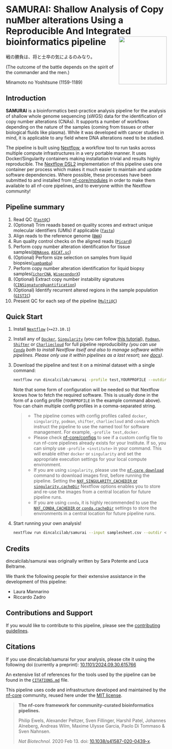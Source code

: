 # SAMURAI: Shallow Analysis of Copy nuMber alterations Using a Reproducible And Integrated bioinformatics pipeline <img src="https://github.com/DIncalciLab/samurai/assets/71792548/7e842710-6fa6-4f0e-997d-33f95693158a" width="150" height="150" align="right">

<quote>
戦の勝負は、将と士卒の気によるのみなり。

(The outcome of the battle depends on the spirit of the commander and the men.)

Minamoto no Yoshitsune (1159-1189)
</quote>

## Introduction

**SAMURAI** is a bioinformatics best-practice analysis pipeline for the analysis of shallow whole genome sequencing (sWGS) data for the identification of copy number alterations (CNAs). It supports a number of workflows depending on the nature of the samples (coming from tissues or other biological fluids like plasma). While it was developed with cancer studies in mind, it is applicable to any field where DNA alterations need to be studied.

The pipeline is built using [Nextflow](https://www.nextflow.io), a workflow tool to run tasks across multiple compute infrastructures in a very portable manner. It uses Docker/Singularity containers making installation trivial and results highly reproducible. The [Nextflow DSL2](https://www.nextflow.io/docs/latest/dsl2.html) implementation of this pipeline uses one container per process which makes it much easier to maintain and update software dependencies. Where possible, these processes have been submitted to and installed from [nf-core/modules](https://github.com/nf-core/modules) in order to make them available to all nf-core pipelines, and to everyone within the Nextflow community!

## Pipeline summary

1. Read QC ([`FastQC`](https://www.bioinformatics.babraham.ac.uk/projects/fastqc/))
2. (Optional) Trim reaads based on quality scores and extract unique molecular identifiers (UMIs) if applicable ([`fastp`]())
3. Align reads to the reference genome ([`BWA`]())
4. Run quality control checks on the aligned reads ([`Picard`]())
5. Perform copy number alteration identification for tissue samples([`QDNAseq`](), [`ASCAT.sc`]())
6. (Optional) Perform size selection on samples from liquid biopsies([`sambamba`]())
7. Perform copy number alteration identification for liquid biopsy samples([`ichorCNA`](), [`WisecondorX`]())
8. (Optional) Extract copy number instability signatures ([`CINSignatureQuantification`]())
9. (Optional) Identify recurrent altered regions in the sample population ([`GISTIC`]())
10. Present QC for each sep of the pipeline ([`MultiQC`](http://multiqc.info/))

## Quick Start

1. Install [`Nextflow`](https://www.nextflow.io/docs/latest/getstarted.html#installation) (`>=23.10.1`)

2. Install any of [`Docker`](https://docs.docker.com/engine/installation/), [`Singularity`](https://www.sylabs.io/guides/3.0/user-guide/) (you can follow [this tutorial](https://singularity-tutorial.github.io/01-installation/)), [`Podman`](https://podman.io/), [`Shifter`](https://nersc.gitlab.io/development/shifter/how-to-use/) or [`Charliecloud`](https://hpc.github.io/charliecloud/) for full pipeline reproducibility _(you can use [`Conda`](https://conda.io/miniconda.html) both to install Nextflow itself and also to manage software within pipelines. Please only use it within pipelines as a last resort; see [docs](https://nf-co.re/usage/configuration#basic-configuration-profiles))_.

3. Download the pipeline and test it on a minimal dataset with a single command:

   ```bash
   nextflow run dincalcilab/samurai -profile test,YOURPROFILE --outdir <OUTDIR>
   ```

   Note that some form of configuration will be needed so that Nextflow knows how to fetch the required software. This is usually done in the form of a config profile (`YOURPROFILE` in the example command above). You can chain multiple config profiles in a comma-separated string.

   > - The pipeline comes with config profiles called `docker`, `singularity`, `podman`, `shifter`, `charliecloud` and `conda` which instruct the pipeline to use the named tool for software management. For example, `-profile test,docker`.
   > - Please check [nf-core/configs](https://github.com/nf-core/configs#documentation) to see if a custom config file to run nf-core pipelines already exists for your Institute. If so, you can simply use `-profile <institute>` in your command. This will enable either `docker` or `singularity` and set the appropriate execution settings for your local compute environment.
   > - If you are using `singularity`, please use the [`nf-core download`](https://nf-co.re/tools/#downloading-pipelines-for-offline-use) command to download images first, before running the pipeline. Setting the [`NXF_SINGULARITY_CACHEDIR` or `singularity.cacheDir`](https://www.nextflow.io/docs/latest/singularity.html?#singularity-docker-hub) Nextflow options enables you to store and re-use the images from a central location for future pipeline runs.
   > - If you are using `conda`, it is highly recommended to use the [`NXF_CONDA_CACHEDIR` or `conda.cacheDir`](https://www.nextflow.io/docs/latest/conda.html) settings to store the environments in a central location for future pipeline runs.

4. Start running your own analysis!

   ```bash
   nextflow run dincalcilab/samurai --input samplesheet.csv --outdir <OUTDIR> --genome GRCh37 -profile <docker/singularity/podman/shifter/charliecloud/conda/institute> <pipeline options>
   ```

## Credits

dincalcilab/samurai was originally written by Sara Potente and Luca Beltrame.

We thank the following people for their extensive assistance in the development of this pipeline:

- Laura Mannarino
- Riccardo Zadro

## Contributions and Support

If you would like to contribute to this pipeline, please see the [contributing guidelines](.github/CONTRIBUTING.md).

## Citations

If you use dincalcilab/samurai for your analysis, please cite it using the following doi (currently a preprint): [10.1101/2024.09.30.615766 ](https://doi.org/10.1101/2024.09.30.615766)

An extensive list of references for the tools used by the pipeline can be found in the [`CITATIONS.md`](CITATIONS.md) file.

This pipeline uses code and infrastructure developed and maintained by the [nf-core](https://nf-co.re) community, reused here under the [MIT license](https://github.com/nf-core/tools/blob/master/LICENSE).

> **The nf-core framework for community-curated bioinformatics pipelines.**
>
> Philip Ewels, Alexander Peltzer, Sven Fillinger, Harshil Patel, Johannes Alneberg, Andreas Wilm, Maxime Ulysse Garcia, Paolo Di Tommaso & Sven Nahnsen.
>
> _Nat Biotechnol._ 2020 Feb 13. doi: [10.1038/s41587-020-0439-x](https://dx.doi.org/10.1038/s41587-020-0439-x).
